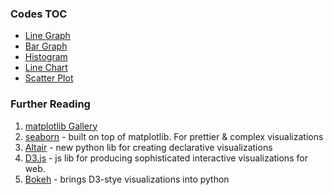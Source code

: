 ### Codes TOC
- [Line Graph](1_line_graph.py)
- [Bar Graph](2_bar_graph.py)
- [Histogram](3_histogram.py)
- [Line Chart](4_line_chart.py)
- [Scatter Plot](5_scatter_plot.py)

### Further Reading
1. [matplotlib Gallery](https://matplotlib.org/gallery.html)
2. [seaborn](https://seaborn.pydata.org/) - built on top of matplotlib. For prettier & complex visualizations
3. [Altair](https://altair-viz.github.io/) - new python lib for creating declarative visualizations
4. [D3.js](http://d3js.org/) -  js lib for producing sophisticated interactive visualizations for web.
5. [Bokeh](http://bokeh.pydata.org/) - brings D3-stye visualizations into python
